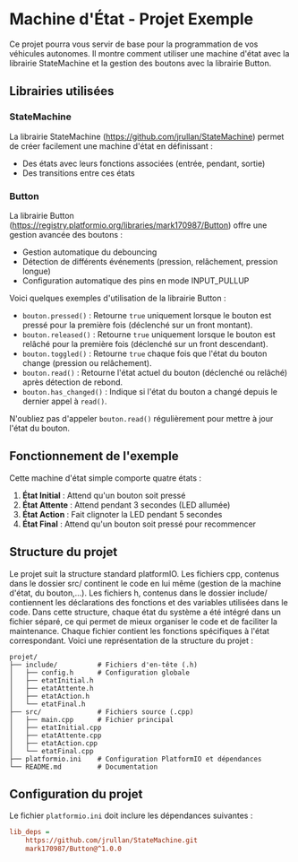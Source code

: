 # Machine d'État - Projet Exemple

Ce projet pourra vous servir de base pour la programmation de vos véhicules autonomes. Il montre comment utiliser une machine d'état avec la librairie StateMachine et la gestion des boutons avec la librairie Button.

## Librairies utilisées

### StateMachine
La librairie StateMachine (https://github.com/jrullan/StateMachine) permet de créer facilement une machine d'état en définissant :
- Des états avec leurs fonctions associées (entrée, pendant, sortie)
- Des transitions entre ces états

### Button
La librairie Button (https://registry.platformio.org/libraries/mark170987/Button) offre une gestion avancée des boutons :
- Gestion automatique du debouncing
- Détection de différents événements (pression, relâchement, pression longue)
- Configuration automatique des pins en mode INPUT_PULLUP

Voici quelques exemples d'utilisation de la librairie Button :

- `bouton.pressed()` : Retourne `true` uniquement lorsque le bouton est pressé pour la première fois (déclenché sur un front montant).
- `bouton.released()` : Retourne `true` uniquement lorsque le bouton est relâché pour la première fois (déclenché sur un front descendant).
- `bouton.toggled()` : Retourne `true` chaque fois que l'état du bouton change (pression ou relâchement).
- `bouton.read()` : Retourne l'état actuel du bouton (déclenché ou relâché) après détection de rebond.
- `bouton.has_changed()` : Indique si l'état du bouton a changé depuis le dernier appel à `read()`.

N'oubliez pas d'appeler `bouton.read()` régulièrement pour mettre à jour l'état du bouton.

## Fonctionnement de l'exemple

Cette machine d'état simple comporte quatre états :
1. **État Initial** : Attend qu'un bouton soit pressé
2. **État Attente** : Attend pendant 3 secondes (LED allumée)
3. **État Action** : Fait clignoter la LED pendant 5 secondes
4. **État Final** : Attend qu'un bouton soit pressé pour recommencer

## Structure du projet

Le projet suit la structure standard platformIO. Les fichiers cpp, contenus dans le dossier src/ continent le code en lui même (gestion de la machine d'état, du bouton,...). Les fichiers h, contenus dans le dossier include/ contiennent les déclarations des fonctions et des variables utilisées dans le code.
Dans cette structure, chaque état du système a été intégré dans un fichier séparé, ce qui permet de mieux organiser le code et de faciliter la maintenance. Chaque fichier contient les fonctions spécifiques à l'état correspondant.
Voici une représentation de la structure du projet :


```structure
projet/
├── include/          # Fichiers d'en-tête (.h)
│   ├── config.h      # Configuration globale
│   ├── etatInitial.h
│   ├── etatAttente.h
│   ├── etatAction.h
│   └── etatFinal.h
├── src/              # Fichiers source (.cpp)
│   ├── main.cpp      # Fichier principal
│   ├── etatInitial.cpp
│   ├── etatAttente.cpp
│   ├── etatAction.cpp
│   └── etatFinal.cpp
├── platformio.ini    # Configuration PlatformIO et dépendances
└── README.md         # Documentation
```


## Configuration du projet

Le fichier `platformio.ini` doit inclure les dépendances suivantes :
```ini
lib_deps = 
    https://github.com/jrullan/StateMachine.git
    mark170987/Button@^1.0.0
